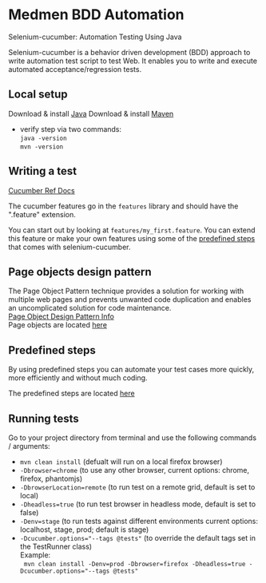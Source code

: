 # Medmen BDD Automation

Selenium-cucumber: Automation Testing Using Java

Selenium-cucumber is a behavior driven development (BDD) approach to write automation test script to test Web.
It enables you to write and execute automated acceptance/regression tests.

Local setup
--------------
Download & install [Java](https://www.java.com/en/download/)
Download & install [Maven](https://maven.apache.org/install.html)

- verify step via two commands:  
`java -version`  
`mvn -version`


Writing a test
--------------
[Cucumber Ref Docs](https://docs.cucumber.io/cucumber/)

The cucumber features go in the `features` library and should have the ".feature" extension.

You can start out by looking at `features/my_first.feature`. You can extend this feature or make your own features using some of the [predefined steps](doc/canned_steps.md) that comes with selenium-cucumber.


Page objects design pattern
-----------------
The Page Object Pattern technique provides a solution for working with multiple web pages and prevents unwanted code duplication and enables an uncomplicated solution for code maintenance.   
[Page Object Design Pattern Info](http://toolsqa.com/selenium-cucumber-framework/page-object-design-pattern-with-selenium-pagefactory-in-cucumber/)   
Page objects are located [here](dhttps://bitbucket.org/lucienminot/medmen-bdd-automation/src/master/src/test/java/com/medmen/bdd/stepDefs/PredefinedStepDefinitions.java)


Predefined steps
-----------------
By using predefined steps you can automate your test cases more quickly, more efficiently and without much coding.

The predefined steps are located [here](dhttps://bitbucket.org/lucienminot/medmen-bdd-automation/src/master/src/test/java/com/medmen/bdd/stepDefs)


Running tests
--------------

Go to your project directory from terminal and use the following commands / arguments:  
* ```mvn clean install``` (defualt will run on a local firefox browser)  
* ```-Dbrowser=chrome``` (to use any other browser, current options: chrome, firefox, phantomjs)     
* ```-DbrowserLocation=remote``` (to run test on a remote grid, default is set to local)  
* ```-Dheadless=true``` (to run test browser in headless mode, default is set to false)
* ```-Denv=stage``` (to run tests against different environments current options: localhost, stage, prod; default is stage)  
* ```-Dcucumber.options="--tags @tests"``` (to override the default tags set in the TestRunner class)    
Example:  
 ``` mvn clean install -Denv=prod -Dbrowser=firefox -Dheadless=true -Dcucumber.options="--tags @tests"```

